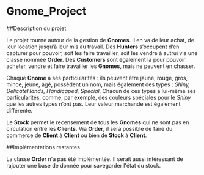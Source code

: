 # Gnome_Project

##Description du projet

Le projet tourne autour de la gestion de **Gnomes**. Il en va de leur achat, de leur location jusqu’à leur mis au travail. 
Des **Hunters** s’occupent d’en capturer pour pouvoir, soit les faire travailler, soit les vendre à autrui via une classe 
nommée **Order**. Des **Customers** sont également là pour pouvoir acheter, vendre et faire travailler les **Gnomes**, mais ne 
peuvent en chasser. 

Chaque **Gnome** a ses particularités : ils peuvent être jaune, rouge, gros, mince, jeune, âgé, possèdent un nom, mais 
également des types : *Shiny, DelicateHands, Handicaped, Special*. Chacun de ces types a lui-même ses particularités, 
comme, par exemple, des couleurs spéciales pour le *Shiny* que les autres types n’ont pas. Leur valeur marchande est 
également différente.

Le **Stock** permet le recensement de tous les **Gnomes** qui ne sont pas en circulation entre les **Clients**. Via **Order**, il sera 
possible de faire du commerce de **Client** à **Client** ou bien de **Stock** à **Client**.

##Implémentations restantes

La classe **Order** n'a pas été implémentée. Il serait aussi intéressant de rajouter une base de donnée pour savegarder l'état du stock.

